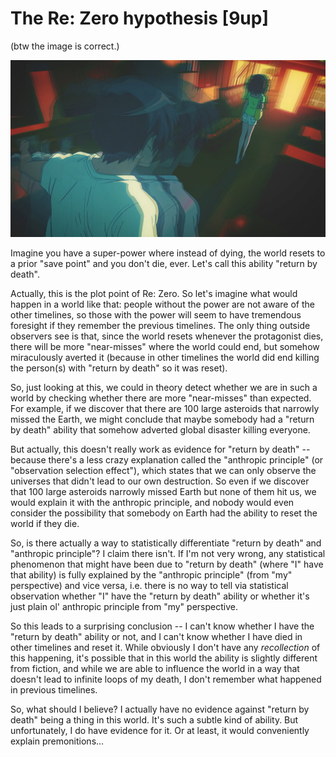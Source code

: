 # The Re: Zero hypothesis [9up]

(btw the image is correct.)

![image](./images/breaking_endless_summer.jpg)

Imagine you have a super-power where instead of dying, the world resets to a prior "save point" and you don't die, ever. Let's call this ability "return by death".

Actually, this is the plot point of Re: Zero. So let's imagine what would happen in a world like that: people without the power are not aware of the other timelines, so those with the power will seem to have tremendous foresight if they remember the previous timelines. The only thing outside observers see is that, since the world resets whenever the protagonist dies, there will be more "near-misses" where the world could end, but somehow miraculously averted it (because in other timelines the world did end killing the person(s) with "return by death" so it was reset).

So, just looking at this, we could in theory detect whether we are in such a world by checking whether there are more "near-misses" than expected. For example, if we discover that there are 100 large asteroids that narrowly missed the Earth, we might conclude that maybe somebody had a "return by death" ability that somehow adverted global disaster killing everyone.

But actually, this doesn't really work as evidence for "return by death" -- because there's a less crazy explanation called the "anthropic principle" (or "observation selection effect"), which states that we can only observe the universes that didn't lead to our own destruction. So even if we discover that 100 large asteroids narrowly missed Earth but none of them hit us, we would explain it with the anthropic principle, and nobody would even consider the possibility that somebody on Earth had the ability to reset the world if they die.

So, is there actually a way to statistically differentiate "return by death" and "anthropic principle"? I claim there isn't. If I'm not very wrong, any statistical phenomenon that might have been due to "return by death" (where "I" have that ability) is fully explained by the "anthropic principle" (from "my" perspective) and vice versa, i.e. there is no way to tell via statistical observation whether "I" have the "return by death" ability or whether it's just plain ol' anthropic principle from "my" perspective.

So this leads to a surprising conclusion -- I can't know whether I have the "return by death" ability or not, and I can't know whether I have died in other timelines and reset it. While obviously I don't have any *recollection* of this happening, it's possible that in this world the ability is slightly different from fiction, and while we are able to influence the world in a way that doesn't lead to infinite loops of my death, I don't remember what happened in previous timelines.

So, what should I believe? I actually have no evidence against "return by death" being a thing in this world. It's such a subtle kind of ability. But unfortunately, I do have evidence for it. Or at least, it would conveniently explain premonitions...
